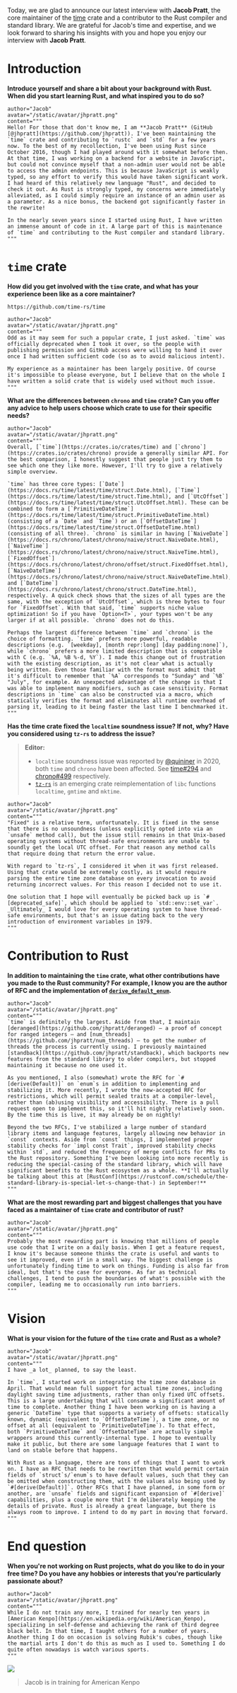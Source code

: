 Today, we are glad to announce our latest interview with **Jacob Pratt**, the core maintainer of the [time](https://crates.io/crates/time) crate and a contributor to the Rust compiler and standard library. We are grateful for Jacob's time and expertise, and we look forward to sharing his insights with you and hope you enjoy our interview with **Jacob Pratt**.

# Introduction

**Introduce yourself and share a bit about your background with Rust. When did you start learning Rust, and what inspired you to do so?**

```quote
author="Jacob"
avatar="/static/avatar/jhpratt.png"
content="""
Hello! For those that don't know me, I am **Jacob Pratt** (GitHub [@jhpratt](https://github.com/jhpratt)). I've been maintaining the `time` crate and contributing to `rustc` and `std` for a few years now. To the best of my recollection, I've been using Rust since October 2016, though I had played around with it somewhat before then. At that time, I was working on a backend for a website in JavaScript, but could not convince myself that a non-admin user would not be able to access the admin endpoints. This is because JavaScript is weakly typed, so any effort to verify this would have taken significant work. I had heard of this relatively new language "Rust", and decided to check it out. As Rust is strongly typed, my concerns were immediately alleviated, as I could simply require an instance of an admin user as a parameter. As a nice bonus, the backend got significantly faster in the rewrite!

In the nearly seven years since I started using Rust, I have written an immense amount of code in it. A large part of this is maintenance of `time` and contributing to the Rust compiler and standard library.
"""
```

# `time` crate

**How did you get involved with the `time` crate, and what has your experience been like as a core maintainer?**

```urlpreview
https://github.com/time-rs/time
```

```quote
author="Jacob"
avatar="/static/avatar/jhpratt.png"
content="""
Odd as it may seem for such a popular crate, I just asked. `time` was officially deprecated when I took it over, so the people with publishing permission and GitHub access were willing to hand it over once I had written sufficient code (so as to avoid malicious intent).

My experience as a maintainer has been largely positive. Of course it's impossible to please everyone, but I believe that on the whole I have written a solid crate that is widely used without much issue.
"""
```

**What are the differences between `chrono` and `time` crate? Can you offer any advice to help users choose which crate to use for their specific needs?**

```quote
author="Jacob"
avatar="/static/avatar/jhpratt.png"
content="""
Overall, [`time`](https://crates.io/crates/time) and [`chrono`](https://crates.io/crates/chrono) provide a generally similar API. For the best comparison, I honestly suggest that people just try them to see which one they like more. However, I'll try to give a relatively simple overview.

`time` has three core types: [`Date`](https://docs.rs/time/latest/time/struct.Date.html), [`Time`](https://docs.rs/time/latest/time/struct.Time.html), and [`UtcOffset`](https://docs.rs/time/latest/time/struct.UtcOffset.html). These can be combined to form a [`PrimitiveDateTime`](https://docs.rs/time/latest/time/struct.PrimitiveDateTime.html) (consisting of a `Date` and `Time`) or an [`OffsetDateTime`](https://docs.rs/time/latest/time/struct.OffsetDateTime.html) (consisting of all three). `chrono` is similar in having [`NaiveDate`](https://docs.rs/chrono/latest/chrono/naive/struct.NaiveDate.html), [`NaiveTime`](https://docs.rs/chrono/latest/chrono/naive/struct.NaiveTime.html), [`FixedOffset`](https://docs.rs/chrono/latest/chrono/offset/struct.FixedOffset.html), [`NaiveDateTime`](https://docs.rs/chrono/latest/chrono/naive/struct.NaiveDateTime.html), and [`DateTime`](https://docs.rs/chrono/latest/chrono/struct.DateTime.html), respectively. A quick check shows that the sizes of all types are the same, with the exception of `UtcOffset`, which is three bytes to four for `FixedOffset`. With that said, `time` supports niche value optimization! So if you have `Option<T>`, your types won't be any larger if at all possible. `chrono` does not do this.

Perhaps the largest difference between `time` and `chrono` is the choice of formatting. `time` prefers more powerful, readable descriptions (e.g. `[weekday], [month repr:long] [day padding:none]`), while `chrono` prefers a more limited description that is compatible with C (e.g. `%A, %B %-d, %Y`). I made this change out of frustration with the existing description, as it's not clear what is actually being written. Even those familiar with the format must admit that it's difficult to remember that `%A` corresponds to "Sunday" and `%B` "July", for example. An unexpected advantage of the change is that I was able to implement many modifiers, such as case sensitivity. Format descriptions in `time` can also be constructed via a macro, which statically verifies the format and eliminates all runtime overhead of parsing it, leading to it being faster the last time I benchmarked it.
"""
```

**Has the time crate fixed the `localtime` soundness issue? If not, why? Have you considered using `tz-rs` to address the issue?**

> **Editor:**
>
> - `localtime` soundness issue was reported by [@quininer](https://github.com/quininer) in 2020, both `time` and `chrono` have been affected. See [time#294](https://github.com/time-rs/time/issues/293) and [chrono#499](https://github.com/chronotope/chrono/issues/499) respectively.
> - [`tz-rs`](https://crates.io/crates/tz-rs) is an emerging crate reimplementation of `libc` functions `localtime`, `gmtime` and `mktime`.

```quote
author="Jacob"
avatar="/static/avatar/jhpratt.png"
content="""
"Fixed" is a relative term, unfortunately. It is fixed in the sense that there is no unsoundness (unless explicitly opted into via an `unsafe` method call), but the issue still remains in that Unix-based operating systems without thread-safe environments are unable to soundly get the local UTC offset. For that reason any method calls that require doing that return the error value.

With regard to `tz-rs`, I considered it when it was first released. Using that crate would be extremely costly, as it would require parsing the entire time zone database on every invocation to avoid returning incorrect values. For this reason I decided not to use it.

One solution that I hope will eventually be picked back up is `#[deprecated_safe]`, which should be applied to `std::env::set_var`. _Ultimately_ I would love for every operating system to have thread-safe environments, but that's an issue dating back to the very introduction of environment variables in 1979.
"""
```

# Contribution to Rust

**In addition to maintaining the `time` crate, what other contributions have you made to the Rust community? For example, I know you are the author of RFC and the implementation of [`derive_default_enum`](https://rust-lang.github.io/rfcs/3107-derive-default-enum.html).**

```quote
author="Jacob"
avatar="/static/avatar/jhpratt.png"
content="""
`time` is definitely the largest. Aside from that, I maintain [deranged](https://github.com/jhpratt/deranged) — a proof of concept for ranged integers — and [num_threads](https://github.com/jhpratt/num_threads) — to get the number of threads the process is currently using. I previously maintained [standback](https://github.com/jhpratt/standback), which backports new features from the standard library to older compilers, but stopped maintaining it because no one used it.

As you mentioned, I also (somewhat) wrote the RFC for `#[derive(Default)]` on `enum`s in addition to implementing and stabilizing it. More recently, I wrote the now-accepted RFC for restrictions, which will permit sealed traits at a compiler-level, rather than (ab)using visibility and accessibility. There is a pull request open to implement this, so it'll hit nightly relatively soon. By the time this is live, it may already be on nightly!

Beyond the two RFCs, I've stabilized a large number of standard library items and language features, largely allowing new behavior in `const` contexts. Aside from `const` things, I implemented proper stability checks for `impl const Trait`, improved stability checks within `std`, and reduced the frequency of merge conflicts for PRs to the Rust repository. Something I've been looking into more recently is reducing the special-casing of the standard library, which will have significant benefits to the Rust ecosystem as a whole. **I'll actually be talking about this at [RustConf](https://rustconf.com/schedule/the-standard-library-is-special-let-s-change-that-) in September!**
"""
```

**What are the most rewarding part and biggest challenges that you have faced as a maintainer of `time` crate and contributor of rust?**

```quote
author="Jacob"
avatar="/static/avatar/jhpratt.png"
content="""
Probably the most rewarding part is knowing that millions of people use code that I write on a daily basis. When I get a feature request, I know it's because someone thinks the crate is useful and wants to see it improved, even if in a small way. The biggest challenge is unfortunately finding time to work on things. Funding is also far from ideal, but that's the case for everyone. As far as technical challenges, I tend to push the boundaries of what's possible with the compiler, leading me to occasionally run into barriers.
"""
```

# Vision

**What is your vision for the future of the `time` crate and Rust as a whole?**

```quote
author="Jacob"
avatar="/static/avatar/jhpratt.png"
content="""
I have _a lot_ planned, to say the least.

In `time`, I started work on integrating the time zone database in April. That would mean full support for actual time zones, including daylight saving time adjustments, rather than only fixed UTC offsets. This is a large undertaking that will consume a significant amount of time to complete. Another thing I have been working on is having a generic `DateTime` type that supports a variety of offsets: statically known, dynamic (equivalent to `OffsetDateTime`), a time zone, or no offset at all (equivalent to `PrimitiveDateTime`). To that effect, both `PrimitiveDateTime` and `OffsetDateTime` are actually simple wrappers around this currently-internal type. I hope to eventually make it public, but there are some language features that I want to land on stable before that happens.

With Rust as a language, there are tons of things that I want to work on. I have an RFC that needs to be rewritten that would permit certain fields of `struct`s/`enum`s to have default values, such that they can be omitted when constructing them, with the values also being used by `#[derive(Default)]`. Other RFCs that I have planned, in some form or another, are `unsafe` fields and significant expansion of `#[derive]` capabilities, plus a couple more that I'm deliberately keeping the details of private. Rust is already a great language, but there is always room to improve. I intend to do my part in moving that forward.
"""
```

# End question

**When you're not working on Rust projects, what do you like to do in your free time? Do you have any hobbies or interests that you're particularly passionate about?**

```quote
author="Jacob"
avatar="/static/avatar/jhpratt.png"
content="""
While I do not train any more, I trained for nearly ten years in [American Kenpo](https://en.wikipedia.org/wiki/American_Kenpo), specializing in self-defense and achieving the rank of third degree black belt. In that time, I taught others for a number of years. Another thing I do on occasion is solving Rubik's cubes, though like the martial arts I don't do this as much as I used to. Something I do quite often nowadays is watch various sports.
"""
```

![](/static/issue-4/jacob-in-training.jpg)

> Jacob is in training for American Kenpo
